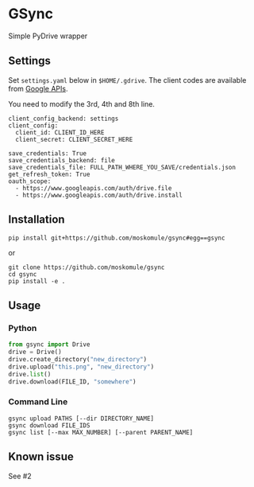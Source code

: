 # GSync

Simple PyDrive wrapper

## Settings

Set `settings.yaml` below in `$HOME/.gdrive`. The client codes are available from [Google APIs](https://console.developers.google.com/apis/).

You need to modify the 3rd, 4th and 8th line.

```
client_config_backend: settings
client_config:
  client_id: CLIENT_ID_HERE
  client_secret: CLIENT_SECRET_HERE

save_credentials: True
save_credentials_backend: file
save_credentials_file: FULL_PATH_WHERE_YOU_SAVE/credentials.json
get_refresh_token: True
oauth_scope:
  - https://www.googleapis.com/auth/drive.file
  - https://www.googleapis.com/auth/drive.install
```

## Installation

```
pip install git+https://github.com/moskomule/gsync#egg==gsync
```

or

```
git clone https://github.com/moskomule/gsync
cd gsync
pip install -e .
```

## Usage

### Python

```python
from gsync import Drive
drive = Drive()
drive.create_directory("new_directory")
drive.upload("this.png", "new_directory")
drive.list()
drive.download(FILE_ID, "somewhere")
```

### Command Line

```shell
gsync upload PATHS [--dir DIRECTORY_NAME]
gsync download FILE_IDS
gsync list [--max MAX_NUMBER] [--parent PARENT_NAME]
```


## Known issue

See #2
